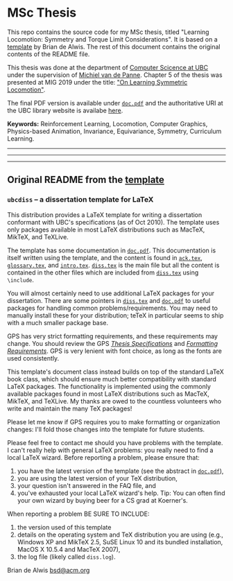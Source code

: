 # MSc Thesis
This repo contains the source code for my MSc thesis, titled "Learning Locomotion: Symmetry and Torque Limit Considerations". It is based on a [template](https://github.com/briandealwis/ubcdiss) by Brian de Alwis. The rest of this document contains the original contents of the README file.

This thesis was done at the department of [Computer Scicence at UBC](https://www.cs.ubc.ca/) under the supervision of [Michiel van de Panne](http://cs.ubc.ca/~van). Chapter 5 of the thesis was presented at MIG 2019 under the title: ["On Learning Symmetric Locomotion"](https://doi.org/10.1145/3359566.3360070).

The final PDF version is available under [`doc.pdf`](doc.pdf) and the authoritative URI at the UBC library website is availabe [here](http://hdl.handle.net/2429/71825).

**Keywords:** Reinforcement Learning, Locomotion, Computer Graphics, Physics-based Animation, Invariance, Equivariance, Symmetry, Curriculum Learning.

-----------------------------
-----------------------------
-----------------------------
## Original README from the [template](https://github.com/briandealwis/ubcdiss)
### `ubcdiss` &ndash; a dissertation template for LaTeX

This distribution provides a LaTeX template for writing a dissertation
conformant with UBC's specifications (as of Oct 2010).  The template
uses only packages available in most LaTeX distributions such as
MacTeX, MikTeX, and TeXLive. 

The template has some documentation in [`doc.pdf`](doc.pdf).  This
documentation is itself written using the template, and the content
is found in [`ack.tex`](ack.tex), [`glossary.tex`](glossary.tex),
and [`intro.tex`](intro.tex).  [`diss.tex`](diss.tex) is the
main file but all the content is contained in the other files which
are included from [`diss.tex`](diss.tex) using `\include`.

You will almost certainly need to use additional LaTeX packages for
your dissertation.  There are some pointers in [`diss.tex`](diss.tex)
and [`doc.pdf`](doc.pdf) to useful packages for handling common
problems/requirements.  You may need to manually install these for
your distribution; teTeX in particular seems to ship with a much
smaller package base.

GPS has very strict formatting requirements, and these requirements
may change.  You should review the GPS
[_Thesis Specifications_](http://www.grad.ubc.ca/current-students/dissertation-thesis-preparation/structure-ubc-theses-dissertations)
and [_Formatting Requirements_](http://www.grad.ubc.ca/current-students/dissertation-thesis-preparation/formatting-requirements).  GPS is very lenient with
font choice, as long as the fonts are used consistently.

This template's document class instead builds on top of the standard
LaTeX book class, which should ensure much better compatibility with
standard LaTeX packages.  The functionality is implemented using
the commonly available packages found in most LaTeX distributions
such as MacTeX, MikTeX, and TeXLive.  My thanks are owed to the
countless volunteers who write and maintain the many TeX packages!

Please let me know if GPS requires you to make formatting or
organization changes: I'll fold those changes into the template for
future students.

Please feel free to contact me should you have problems with the
template.  I can't really help with general LaTeX problems: you
really need to find a local LaTeX wizard. Before reporting a problem,
please ensure that:

 1. you have the latest version of the template (see the abstract
    in [`doc.pdf`](doc.pdf)),
 2. you are using the latest version of your TeX distribution,
 2. your question isn't answered in the FAQ file, and
 3. you've exhausted your local LaTeX wizard's help.  Tip: You can
    often find your own wizard by buying beer for a CS grad at Koerner's.

When reporting a problem BE SURE TO INCLUDE:

 1. the version used of this template
 2. details on the operating system and TeX distribution you are using 
    (e.g., Windows XP and MikTeX 2.5, SuSE Linux 10 and its bundled
    installation, MacOS X 10.5.4 and MacTeX 2007),
 3. the log file (likely called `diss.log`).

Brian de Alwis
bsd@acm.org


